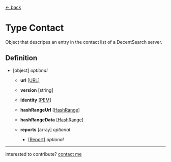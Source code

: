 [← back](/)

# Type Contact

Object that descripes an entry in the contact list of a DecentSearch server.

## Definition

 - [object] *optional*
   - **url** [[URL]](/types/url) 

   - **version** [string] 

   - **identity** [[PEM]](/types/pem) 

   - **hashRangeUrl** [[HashRange]](/types/hashrange) 

   - **hashRangeData** [[HashRange]](/types/hashrange) 

   - **reports** [array] *optional*
     - [[Report]](/types/report) *optional*






---
Interested to contribute? [contact me](mailto:dustin@commit.international)
